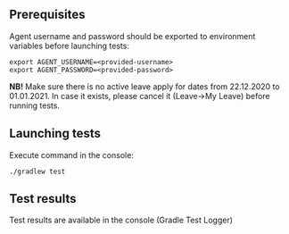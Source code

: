 ## Prerequisites

Agent username and password should be exported to environment 
variables before launching tests:

```
export AGENT_USERNAME=<provided-username>
export AGENT_PASSWORD=<provided-password>
```

**NB!** Make sure there is no active leave apply for dates from 22.12.2020
to 01.01.2021. In case it exists, please cancel it (Leave->My Leave) before running tests.


## Launching tests
Execute command in the console:

```
./gradlew test
```   
   
## Test results

Test results are available in the console (Gradle Test Logger)
